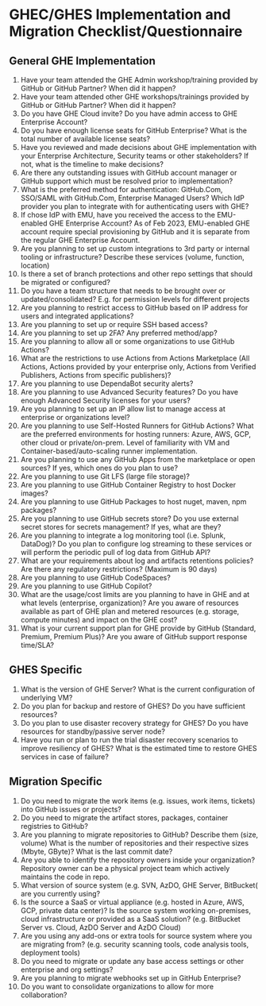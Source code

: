 # GHEC/GHES Implementation and Migration Checklist/Questionnaire

## General GHE Implementation

1.  Have your team attended the GHE Admin workshop/training provided by GitHub or GitHub Partner? When did it happen?
2.  Have your team attended other GHE workshops/trainings provided by GitHub or GitHub Partner? When did it happen?
3.  Do you have GHE Cloud invite? Do you have admin access to GHE Enterprise Account?
4.  Do you have enough license seats for GitHub Enterprise? What is the total number of available license seats?
5.  Have you reviewed and made decisions about GHE implementation with your Enterprise Architecture, Security teams or other stakeholders? If not, what is the timeline to make decisions?
6.  Are there any outstanding issues with GitHub account manager or GitHub support which must be resolved prior to implementation?
7.  What is the preferred method for authentication: GitHub.Com, SSO/SAML with GitHub.Com, Enterprise Managed Users? Which IdP provider you plan to integrate with for authenticating users with GHE?
8.  If chose IdP with EMU, have you received the access to the EMU-enabled GHE Enterprise Account? As of Feb 2023, EMU-enabled GHE account require special provisioning by GitHub and it is separate from the regular GHE Enterprise Account.
9.  Are you planning to set up custom integrations to 3rd party or internal tooling or infrastructure? Describe these services (volume, function, location)
10. Is there a set of branch protections and other repo settings that should be migrated or configured?
11. Do you have a team structure that needs to be brought over or updated/consolidated? E.g. for permission levels for different projects
12. Are you planning to restrict access to GitHub based on IP address for users and integrated applications?
13. Are you planning to set up or require SSH based access?
14. Are you planning to set up 2FA? Any preferred method/app?
15. Are you planning to allow all or some organizations to use GitHub Actions?
16. What are the restrictions to use Actions from Actions Marketplace (All Actions, Actions provided by your enterprise only, Actions from Verified Publishers, Actions from specific publishers)?
17. Are you planning to use DependaBot security alerts?
18. Are you planning to use Advanced Security features? Do you have enough Advanced Security licenses for your users?
19. Are you planning to set up an IP allow list to manage access at enterprise or organizations level?
20. Are you planning to use Self-Hosted Runners for GitHub Actions? What are the preferred environments for hosting runners: Azure, AWS, GCP, other cloud or private/on-prem. Level of familiarity with VM and Container-based/auto-scaling runner implementation.
21. Are you planning to use any GitHub Apps from the marketplace or open sources? If yes, which ones do you plan to use?
22. Are you planning to use Git LFS (large file storage)?
23. Are you planning to use GitHub Container Registry to host Docker images?
24. Are you planning to use GitHub Packages to host nuget, maven, npm packages?
25. Are you planning to use GitHub secrets store? Do you use external secret stores for secrets management? If yes, what are they?
26. Are you planning to integrate a log monitoring tool (i.e. Splunk, DataDog)? Do you plan to configure log streaming to these services or will perform the periodic pull of log data from GitHub API?
27. What are your requirements about log and artifacts retentions policies? Are there any regulatory restrictions? (Maximum is 90 days)
28. Are you planning to use GitHub CodeSpaces?
29. Are you planning to use GitHub Copilot?
30. What are the usage/cost limits are you planning to have in GHE and at what levels (enterprise, organization)? Are you aware of resources available as part of GHE plan and metered resources (e.g. storage, compute minutes) and impact on the GHE cost?
31. What is your current support plan for GHE provide by GitHub (Standard, Premium, Premium Plus)? Are you aware of GitHub support response time/SLA?

## GHES Specific

1.  What is the version of GHE Server? What is the current configuration of underlying VM?
2.  Do you plan for backup and restore of GHES? Do you have sufficient resources?
3.  Do you plan to use disaster recovery strategy for GHES? Do you have resources for standby/passive server node?
4.  Have you run or plan to run the trial disaster recovery scenarios to improve resiliency of GHES? What is the estimated time to restore GHES services in case of failure?

## Migration Specific

1.  Do you need to migrate the work items (e.g. issues, work items, tickets) into GitHub issues or projects?
2.  Do you need to migrate the artifact stores, packages, container registries to GitHub?
3.  Are you planning to migrate repositories to GitHub? Describe them (size, volume) What is the number of repositories and their respective sizes (Mbyte, GByte)? What is the last commit date?
4.  Are you able to identify the repository owners inside your organization? Repository owner can be a physical project team which actively maintains the code in repo.
5.  What version of source system (e.g. SVN, AzDO, GHE Server, BitBucket( are you currently using?
6.  Is the source a SaaS or virtual appliance (e.g. hosted in Azure, AWS, GCP, private data center)? Is the source system working on-premises, cloud infrastructure or provided as a SaaS solution? (e.g. BitBucket Server vs. Cloud, AzDO Server and AzDO Cloud)
7.  Are you using any add-ons or extra tools for source system where you are migrating from? (e.g. security scanning tools, code analysis tools, deployment tools)
8.  Do you need to migrate or update any base access settings or other enterprise and org settings?
9.  Are you planning to migrate webhooks set up in GitHub Enterprise?
10. Do you want to consolidate organizations to allow for more collaboration?
